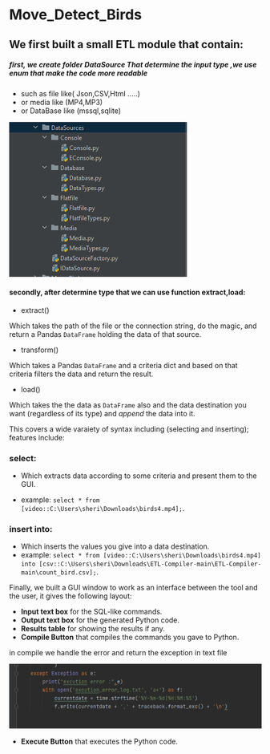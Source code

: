 # Move_Detect_Birds
## We first built a small ETL module that contain:
##### first, we create folder DataSource That determine the input type ,we use enum that make the code more readable
* such as file like( Json,CSV,Html .....)
* or media like (MP4,MP3)
* or DataBase like (mssql,sqlite)

![This is an image](project4/DataSource.png)

#### secondly, after determine type that we can use function extract,load:

- extract()

Which takes the path of the file or the connection string, do the magic, and return a Pandas `DataFrame` holding the data of that source.

- transform()

Which takes a Pandas `DataFrame` and a criteria dict and based on that criteria filters the data and return the result.

- load()

Which takes the the data as `DataFrame` also and the data destination you want (regardless of its type) and *append* the data into it. 

This covers a wide varaiety of syntax including (selecting and inserting); features include:

### **select**: 
 * Which extracts data according to some criteria and present them to the GUI.
 - example: `select * from [video::C:\Users\sheri\Downloads\birds4.mp4];`.
### **insert into**:
 - Which inserts the values you give into a data destination.
 - example: `select * from [video::C:\Users\sheri\Downloads\birds4.mp4] into [csv::C:\Users\sheri\Downloads\ETL-Compiler-main\ETL-Compiler-main\count_bird.csv];`.
 
Finally, we built a GUI window to work as an interface between the tool and the user, it gives the following layout:
 - **Input text box** for the SQL-like commands.
 - **Output text box** for the generated Python code.
 - **Results table** for showing the results if any.
 - **Compile Button** that compiles the commands you gave to Python.
 
  in compile we handle the error and return the exception in text file 

   ![This is an image](project4/exception.png)
 
 
 - **Execute Button** that executes the Python code.
